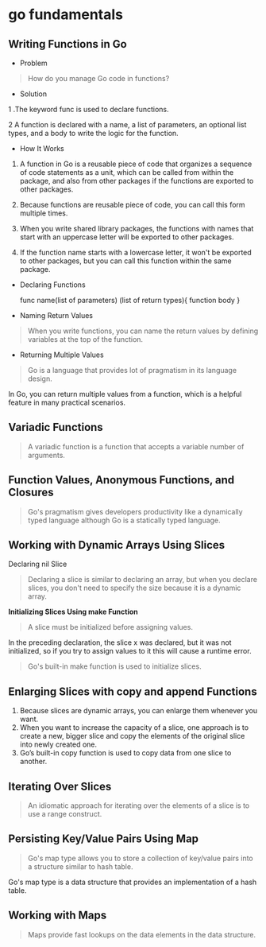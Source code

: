 # go fundamentals

## Writing Functions in Go

- Problem
> How do you manage Go code in functions?

- Solution

1 .The keyword func is used to declare functions. 

2 A function is declared with a name, a list of parameters, an optional list types, 
and a body to write the logic for the function.

- How It Works

1. A function in Go is a reusable piece of code that organizes a sequence of code statements as a unit,
which can be called from within the package, and also from other packages if the functions are exported to other packages.

2. Because functions are reusable piece of code, you can call this form multiple times.

3. When you write shared library packages, the functions with names that start with an uppercase letter will be exported to 
other packages.

4. If the function name starts with a lowercase letter, it won't be exported to other packages, but you can call this function
within the same package.

- Declaring Functions

    
    func name(list of parameters) (list of return types){
        function body
    }
    
- Naming Return Values
> When you write functions, you can name the return values by defining variables at the top of the function.

- Returning Multiple Values
> Go is a language that provides lot of pragmatism in its language design.

In Go, you can return multiple values from a function, which is a helpful feature in many practical scenarios.

## Variadic Functions
> A variadic function is a function that accepts a variable number of arguments.

## Function Values, Anonymous Functions, and Closures
>Go's pragmatism gives developers productivity like a dynamically typed language although Go is a statically typed language.

## Working with Dynamic Arrays Using Slices

Declaring nil Slice
>Declaring a slice is similar to declaring an array, but when you declare slices, you don't need to specify the size because
it is a dynamic array.

**Initializing Slices Using make Function**
> A slice must be initialized before assigning values.

In the preceding declaration, the slice x was declared, but it was not initialized, 
so if you try to assign values to it this will cause a runtime error.

>Go's built-in make function is used to initialize slices.

## Enlarging Slices with copy and append Functions

1. Because slices are dynamic arrays, you can enlarge them whenever you want. 
2. When you want to increase the capacity of a slice, one approach is to create a new,
 bigger slice and copy the elements of the original slice into newly created one.
3. Go’s built-in copy function is used to copy data from one slice to another. 


## Iterating Over Slices
> An idiomatic approach for iterating over the elements of a slice is to use a range construct.

## Persisting Key/Value Pairs Using Map
> Go's map type allows you to store a collection of key/value pairs into a structure similar to hash table.

Go's map type is a data structure that provides an implementation of a hash table.

## Working with Maps
>Maps provide fast lookups on the data elements in the data structure.